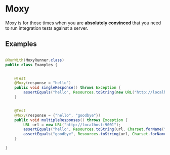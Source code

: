 # Moxy

  Moxy is for those times when you are __absolutely convinced__ that you need to run integration tests against a server.


## Examples

```java

@RunWith(MoxyRunner.class)
public class Examples {


    @Test
    @Moxy(response = "hello")
    public void singleResponse() throws Exception {
        assertEquals("hello", Resources.toString(new URL("http://localhost:9001"), Charset.forName("UTF-8")));
    }


    @Test
    @Moxy(response = {"hello", "goodbye"})
    public void multipleResponses() throws Exception {
        URL url = new URL("http://localhost:9001");
        assertEquals("hello", Resources.toString(url, Charset.forName("UTF-8")));
        assertEquals("goodbye", Resources.toString(url, Charset.forName("UTF-8")));
    }

}

```